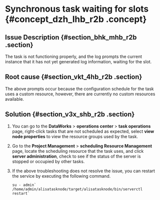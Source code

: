 # Synchronous task waiting for slots {#concept_dzh_lhb_r2b .concept}

## Issue Description {#section_bhk_mhb_r2b .section}

The task is not functioning properly, and the log prompts the current instance that it has not yet generated log information, waiting for the slot.

## Root cause {#section_vkt_4hb_r2b .section}

The above prompts occur because the configuration schedule for the task uses a custom resource, however, there are currently no custom resources available.

## Solution {#section_v3x_shb_r2b .section}

1.  You can go to the **DataWorks** \> **operations center** \> **task operations** page, right-click tasks that are not scheduled as expected, select **view node properties** to view the resource groups used by the task.
2.  Go to the **Project Management** \> **scheduling Resource Management** page, locate the scheduling resource that the task uses, and click **server administration**, check to see if the status of the server is stopped or occupied by other tasks.
3.  If the above troubleshooting does not resolve the issue, you can restart the service by executing the following command.

    ```
    su - admin`
    /home/admin/alisatasknode/target/alisatasknode/bin/serverctl restart`
    ```


